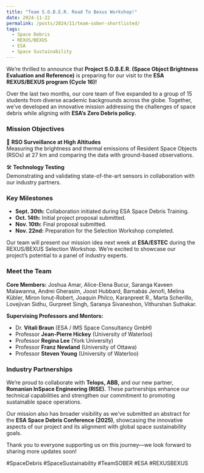```yaml
---
title: "Team S.O.B.E.R. Road To Bexus Workshop!"
date: 2024-11-22
permalink: /posts/2024/11/team-sober-shortlisted/
tags:
  - Space Debris
  - REXUS/BEXUS
  - ESA
  - Space Sustainability
---
```


We’re thrilled to announce that **Project S.O.B.E.R. (Space Object Brightness Evaluation and Reference)** is preparing for our visit to the **ESA REXUS/BEXUS program (Cycle 16)!**  

Over the last two months, our core team of five expanded to a group of 15 students from diverse academic backgrounds across the globe. Together, we’ve developed an innovative mission addressing the challenges of space debris while aligning with **ESA’s Zero Debris policy.**  

### Mission Objectives  
🔭 **RSO Surveillance at High Altitudes**  
Measuring the brightness and thermal emissions of Resident Space Objects (RSOs) at 27 km and comparing the data with ground-based observations.  

🛠️ **Technology Testing**  
Demonstrating and validating state-of-the-art sensors in collaboration with our industry partners.  

### Key Milestones  
- **Sept. 30th:** Collaboration initiated during ESA Space Debris Training.  
- **Oct. 14th:** Initial project proposal submitted.  
- **Nov. 10th:** Final proposal submitted.  
- **Nov. 22nd:** Preparation for the Selection Workshop completed.  

Our team will present our mission idea next week at **ESA/ESTEC** during the REXUS/BEXUS Selection Workshop. We’re excited to showcase our project’s potential to a panel of industry experts.  

### Meet the Team  
**Core Members:** Joshua Amar, Alice-Elena Bucur, Saranga Kaveen Malawanna, Andrei Gherasim, Joost Hubbard, Barnabás Jenofi, Melina Kübler, Miron Ionuț-Robert, Joaquin Philco, Karanpreet R., Marta Scherillo, Lovejivan Sidhu, Gurpreet Singh, Saranya Sivaneshon, Vithurshan Suthakar.  

**Supervising Professors and Mentors:**  
- Dr. **Vitali Braun** (ESA / IMS Space Consultancy GmbH)  
- Professor **Jean-Pierre Hickey** (University of Waterloo)  
- Professor **Regina Lee** (York University)  
- Professor **Franz Newland** (University of Ottawa)  
- Professor **Steven Young** (University of Waterloo)  

### Industry Partnerships  
We’re proud to collaborate with **Telops, ABB,** and our new partner, **Romanian InSpace Engineering (RISE).** These partnerships enhance our technical capabilities and strengthen our commitment to promoting sustainable space operations.  

Our mission also has broader visibility as we’ve submitted an abstract for the **ESA Space Debris Conference (2025)**, showcasing the innovative aspects of our project and its alignment with global space sustainability goals.  

Thank you to everyone supporting us on this journey—we look forward to sharing more updates soon!  

#SpaceDebris #SpaceSustainability #TeamSOBER #ESA #REXUSBEXUS
